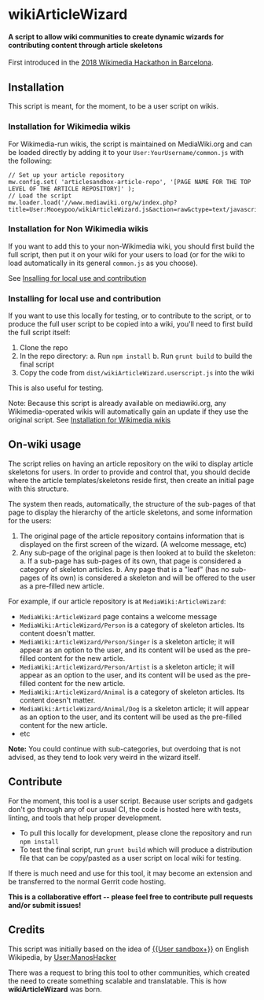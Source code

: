 # wikiArticleWizard
#### A script to allow wiki communities to create dynamic wizards for contributing content through article skeletons

First introduced in the [2018 Wikimedia Hackathon in Barcelona](https://www.mediawiki.org/wiki/Wikimedia_Hackathon_2018).

## Installation
This script is meant, for the moment, to be a user script on wikis.

[](#installing-wikimedia-wikis)
### Installation for Wikimedia wikis
For Wikimedia-run wikis, the script is maintained on MediaWiki.org and can be loaded directly by adding it to your `User:YourUsername/common.js` with the following:

```javacript
// Set up your article repository
mw.config.set( 'articlesandbox-article-repo', '[PAGE NAME FOR THE TOP LEVEL OF THE ARTICLE REPOSITORY]' );
// Load the script
mw.loader.load('//www.mediawiki.org/w/index.php?title=User:Mooeypoo/wikiArticleWizard.js&action=raw&ctype=text/javascript');
```

### Installation for Non Wikimedia wikis
If you want to add this to your non-Wikimedia wiki, you should first build the full script, then put it on your wiki for your users to load (or for the wiki to load automatically in its general `common.js` as you choose).

See [Insalling for local use and contribution](#installing-local)

[](#installing-local)
### Installing for local use and contribution
If you want to use this locally for testing, or to contribute to the script, or to produce the full user script to be copied into a wiki, you'll need to first build the full script itself:

1. Clone the repo
2. In the repo directory:
	a. Run `npm install`
	b. Run `grunt build` to build the final script
3. Copy the code from `dist/wikiArticleWizard.userscript.js` into the wiki

This is also useful for testing.

Note: Because this script is already available on mediawiki.org, any Wikimedia-operated wikis will automatically gain an update if they use the original script. See [Installation for Wikimedia wikis](#installing-wikimedia-wikis)

## On-wiki usage
The script relies on having an article repository on the wiki to display article skeletons for users. In order to provide and control that, you should decide where the article templates/skeletons reside first, then create an initial page with this structure.

The system then reads, automatically, the structure of the sub-pages of that page to display the hierarchy of the article skeletons, and some information for the users:

1. The original page of the article repository contains information that is displayed on the first screen of the wizard. (A welcome message, etc)
2. Any sub-page of the original page is then looked at to build the skeleton:
	a. If a sub-page has sub-pages of its own, that page is considered a category of skeleton articles.
	b. Any page that is a "leaf" (has no sub-pages of its own) is considered a skeleton and will be offered to the user as a pre-filled new article.

For example, if our article repository is at `MediaWiki:ArticleWizard`:

- `MediaWiki:ArticleWizard` page contains a welcome message
- `MediaWiki:ArticleWizard/Person` is a category of skeleton articles. Its content doesn't matter.
- `MediaWiki:ArticleWizard/Person/Singer` is a skeleton article; it will appear as an option to the user, and its content will be used as the pre-filled content for the new article.
- `MediaWiki:ArticleWizard/Person/Artist` is a skeleton article; it will appear as an option to the user, and its content will be used as the pre-filled content for the new article.
- `MediaWiki:ArticleWizard/Animal` is a category of skeleton articles. Its content doesn't matter.
- `MediaWiki:ArticleWizard/Animal/Dog` is a skeleton article; it will appear as an option to the user, and its content will be used as the pre-filled content for the new article.
- etc

**Note:** You could continue with sub-categories, but overdoing that is not advised, as they tend to look very weird in the wizard itself.

## Contribute
For the moment, this tool is a user script. Because user scripts and gadgets don't go through any of our usual CI, the code is hosted here with tests, linting, and tools that help proper development.

* To pull this locally for development, please clone the repository and run `npm install`
* To test the final script, run `grunt build` which will produce a distribution file that can be copy/pasted as a user script on local wiki for testing.

If there is much need and use for this tool, it may become an extension and be transferred to the normal Gerrit code hosting.

**This is a collaborative effort -- please feel free to contribute pull requests and/or submit issues!**

## Credits
This script was initially based on the idea of [{{User sandbox+}}](https://en.wikipedia.org/wiki/Template:User_sandbox%2B) on English Wikipedia, by [User:ManosHacker](https://en.wikipedia.org/wiki/User:ManosHacker)

There was a request to bring this tool to other communities, which created the need to create something scalable and translatable. This is how **wikiArticleWizard** was born.
